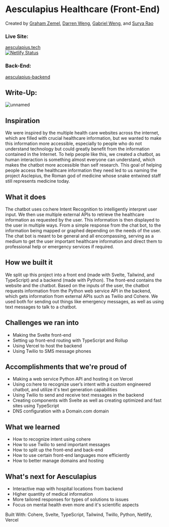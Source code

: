 # Aesculapius Healthcare (Front-End)

Created by [Graham Zemel](https://grahamzemel.com), [Darren Weng](https://darrenweng.com), [Gabriel Weng](https://gabeweng.com), and [Surya Rao](https://github.com/BestLocation)

### Live Site:
[aesculapius.tech](https://aesculapius.tech)  
[![Netlify Status](https://api.netlify.com/api/v1/badges/e7eb51f4-c261-4ef7-bf33-0fb62171c8e4/deploy-status)](https://app.netlify.com/sites/aesculapius/deploys)

### Back-End: 
[aesculapius-backend](https://github.com/gabeweng/aesculapius-backend) 

## Write-Up:
![unnamed](https://user-images.githubusercontent.com/69569628/202891923-5bce84d3-806c-4af4-888a-2c64eef088b2.png)

## Inspiration
We were inspired by the multiple health care websites across the internet, which are filled with crucial healthcare information, but we wanted to make this information more accessible, especially to people who do not understand technology but could greatly benefit from the information contained in the Internet. To help people like this, we created a chatbot, as human interaction is something almost everyone can understand, which makes the chatbot more accessible than self research. This goal of helping people access the healthcare information they need led to us naming the project Asclepius, the Roman god of medicine whose snake entwined staff still represents medicine today. 
 
## What it does
The chatbot uses co:here Intent Recognition to intelligently interpret user input. We then use multiple external APIs to retrieve the healthcare information as requested by the user. This information is then displayed to the user in multiple ways. From a simple response from the chat bot, to the information being mapped or graphed depending on the needs of the user. The chat bot is meant to be general and all encompassing, serving as a medium to get the user important healthcare information and direct them to professional help or emergency services if required. 
 
## How we built it
We split up this project into a front end (made with Svelte, Tailwind, and TypeScript) and a backend (made with Python). The front-end contains the website and the chatbot. Based on the inputs of the user, the chatbot requests information from the Python web service API in the backend, which gets information from external APIs such as Twilio and Cohere. We used both for sending out things like emergency messages, as well as using text messages to talk to a chatbot.
 
## Challenges we ran into
- Making the Svelte front-end
- Setting up front-end routing with TypeScript and Rollup
- Using Vercel to host the backend
- Using Twilio to SMS message phones
 
## Accomplishments that we're proud of
- Making a web service Python API and hosting it on Vercel
- Using co:here to recognize user’s intent with a custom engineered chatbot, and utilize it's text generation capabilities
- Using Twilio to send and receive text messages in the backend
- Creating components with Svelte as well as creating optimized and fast sites using TypeScript
- DNS configuration with a Domain.com domain
 
## What we learned
- How to recognize intent using cohere
- How to use Twilio to send important messages
- How to split up the front-end and back-end
- How to use certain front-end languages more efficiently
- How to better manage domains and hosting
 
## What's next for Aesculapius 
- Interactive map with hospital locations from backend
- Higher quantity of medical information
- More tailored responses for types of solutions to issues
- Focus on mental health even more and it's scientific aspects
 
Built With: Cohere, Svelte, TypeScript, Tailwind, Twillo, Python, Netlify, Vercel

